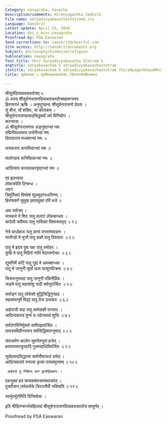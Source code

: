 ```yaml
---
Category: navagraha, kavacha
Description/comments: Hiranyagarbha Samhita
File name: sUryadivyakavachastotram5.itx
Language: Sanskrit
Latest update: April 25, 2020
Location: doc_z_misc_navagraha
Proofread by: PSA Easwaran
Send corrections to: sanskrit@cheerful.com
Site access: http://sanskritdocuments.org
Subject: philosophy/hinduism/religion
Sublocation: navagraha
Text title: Shri Suryadivyakavacha Stotram 5
engtitle: sUryakavacham 5 sUryadivyakavachastotram
itxtitle: sUryakavacham 5 sUryadivyakavachastotram (hiraNyagarbhasaMhitAyAm)
title: सूर्यकवचम् ५ सूर्यदिव्यकवचस्तोत्रम् (हिरण्यगर्भसंहितायाम्)

---
```

  
 श्रीसूर्यदिव्यकवचस्तोत्रम् ५   
ॐ अस्य श्रीसूर्यनारायणदिव्यकवचस्तोत्रमहामन्त्रस्य  
हिरण्यगर्भ ऋषिः । अनुष्टुप्छन्दः श्रीसूर्यनारायणो देवता ।  
सूं बीजं, र्यां शक्तिः, यां कीलकम् ।  
श्रीसूर्यनारायणप्रसादसिद्ध्यर्थे जपे विनियोगः ।  
करन्यासः ।  
ॐ श्रीसूर्यनारायणाय अङ्गुष्ठाभ्यां नमः  
पद्मिनीवल्लभाय तर्जनीभ्यां नमः  
दिवाकराय मध्यमाभ्यां नमः ॥  
  
भास्कराय अनामिकाभ्यां नमः ॥  
  
मार्ताण्डाय कनिष्ठिकाभ्यां नमः ॥  
  
आदित्याय करतलकरपृष्ठाभ्यां नमः ॥  
  
एवं हृदन्यासः  
लोकत्रयेति दिग्बन्धः ।  
ध्यानं  
त्रिमूर्तिरूपं विश्वेशं शूलमुद्गरधारिणम् ।  
हिरण्यवर्णं सुमुखं छायायुक्तं रविं भजे ॥  
  
अथ स्तोत्रम् ।  
भास्करो मे शिरः पातु ललाटं लोकबान्धवः ।  
कपोलौ त्रयीमयः पातु नासिकां विश्वरूपभृत् ॥ १॥  
  
नेत्रे चाधोक्षजः पातु कण्ठं सप्ताश्ववाहनः ।  
मार्ताण्डो मे भुजौ पातु कक्षौ पातु दिवाकरः ॥ २॥  
  
पातु मे हृदयं पूषा वक्षः पातु तमोहरः ।  
कुक्षिं मे पातु मिहिरो नाभिं वेदान्तगोचरः ॥ ३॥  
  
द्युमणिर्मे कटिं पातु गुह्यं मे अब्जबान्धवः ।  
पातु मे जानुनी सूर्यो ऊरू पात्वुरुविक्रमः ॥ ४॥  
  
चित्रभानुस्सदा पातु जानुनी पद्मिनीप्रियः ।  
जङ्घे पातु सहस्रांशुः पादौ सर्वसुरार्चितः ॥ ५॥  
  
सर्वाङ्गं पातु लोकेशो बुद्धिसिद्धिगुणप्रदः ।  
सहस्रभानुर्मे विद्यां पातु तेजः प्रभाकरः ॥ ६॥  
  
अहोरात्रौ सदा पातु कर्मसाक्षी परन्तपः ।  
आदित्यकवचं पुण्यं यः पठेत्सततं शुचिः ॥ ७॥  
  
सर्वरोगविनिर्मुक्तो सर्वोपद्रववर्जितः ।  
तापत्रयविहीनस्सन् सर्वसिद्धिमवाप्नुयात् ॥ ८॥  
  
संवत्सरेण कालेन सुवर्णतनुतां व्रजेत् ।  
क्षयापस्मारकुष्ठादि गुल्मव्याधिविवर्जितः ॥ ९॥  
  
सूर्यप्रसादसिद्धात्मा सर्वाभीष्टफलं लभेत् ।  
आदित्यवासरे स्नात्वा कृत्वा पायसमुत्तमम् ॥ १०॥  
  
     अर्कपत्रे तु निक्षिप्य दानं कुर्याद्विचक्षणः ।  
एकभुक्तं व्रतं सम्यक्संवत्सरमथाचरेत् ।  
     पुत्रपौत्रान् लभेल्लोके चिरञ्जीवी भविष्यति ॥ ११॥  
  
स्वर्भुवर्भूरोमिति दिग्विमोकः ।  
  
इति श्रीहिरण्यगर्भसंहितायां श्रीसूर्यनारायणदिव्यकवचस्तोत्रं सम्पूर्णम् ।  
  
  
Proofread by PSA Easwaran  
  
